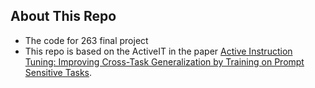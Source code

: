 ## About This Repo 
- The code for 263 final project
- This repo is based on the ActiveIT in the paper [Active Instruction Tuning: Improving Cross-Task Generalization by Training on Prompt Sensitive Tasks](https://arxiv.org/abs/2311.00288).
